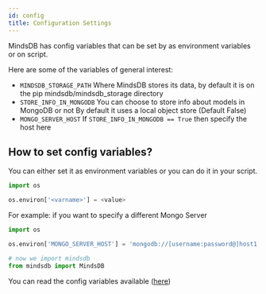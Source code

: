 ```yaml
---
id: config
title: Configuration Settings
---
```


MindsDB has config variables that can be set by as environment variables or on script.

Here are some of the variables of general interest:

* `MINDSDB_STORAGE_PATH` Where MindsDB stores its data, by default it is on the pip mindsdb/mindsdb_storage directory
* `STORE_INFO_IN_MONGODB` You can choose to store info about models in MongoDB or not By default it uses a local object store (Default False)
* `MONGO_SERVER_HOST` If `STORE_INFO_IN_MONGODB == True` then specify the host here


## How to set config variables?

You can either set it as environment variables or you can do it in your script.

```python
import os

os.environ['<varname>'] = <value>

```
For example: if you want to specify a different Mongo Server

```python
import os

os.environ['MONGO_SERVER_HOST'] = 'mongodb://[username:password@]host1[:port1][,host2[:port2],...[,hostN[:portN]]][/[database][?options]]'

# now we import mindsdb
from mindsdb import MindsDB

```


You can read the config variables available ([here](../mindsdb/config/__init__.py))
